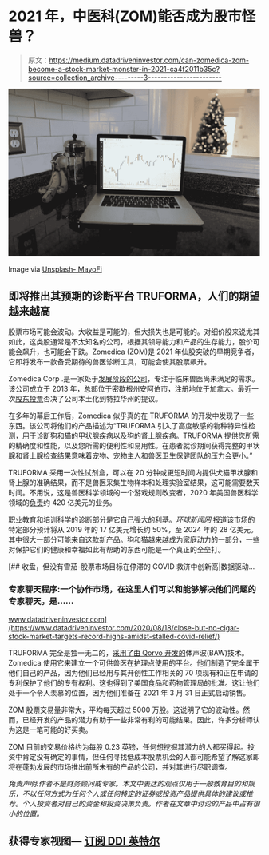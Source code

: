 # 2021 年，中医科(ZOM)能否成为股市怪兽？

> 原文：<https://medium.datadriveninvestor.com/can-zomedica-zom-become-a-stock-market-monster-in-2021-ca4f2011b35c?source=collection_archive---------3----------------------->

![](img/928413790b228dc443e6b1de29d06394.png)

Image via [Unsplash- MayoFi](https://images.unsplash.com/photo-1606189933777-a56d876d692d?ixid=MXwxMjA3fDB8MHxwaG90by1wYWdlfHx8fGVufDB8fHw%3D&ixlib=rb-1.2.1&auto=format&fit=crop&w=1050&q=80)

## 即将推出其预期的诊断平台 TRUFORMA，人们的期望越来越高

股票市场可能会波动。大收益是可能的，但大损失也是可能的。对细价股来说尤其如此，这类股通常是不太知名的公司，根据其领导能力和产品的生存能力，股价可能会飙升，也可能会下跌。Zomedica (ZOM)是 2021 年仙股突破的早期竞争者，它即将发布一款备受期待的兽医诊断工具，可能会使其股票飙升。

Zomedica Corp .是一家处于[发展阶段的公司](https://robinhood.com/stocks/ZOM)，专注于临床兽医尚未满足的需求。该公司成立于 2013 年，总部位于密歇根州安阿伯市，注册地位于加拿大。最近一次[股东投票](https://finance.yahoo.com/news/zomedica-remain-domiciled-canada-135300103.html)否决了公司本土化到特拉华州的提议。

在多年的幕后工作后，Zomedica 似乎真的在 TRUFORMA 的开发中发现了一些东西。该公司将他们的产品描述为“TRUFORMA 引入了高度敏感的物种特异性检测，用于诊断狗和猫的甲状腺疾病以及狗的肾上腺疾病。TRUFORMA 提供您所需的精确度和性能，以及您所需的便利性和易用性。在患者就诊期间获得完整的甲状腺和肾上腺检查结果意味着宠物、宠物主人和兽医卫生保健团队的压力会更小。”

TRUFORMA 采用一次性试剂盒，可以在 20 分钟或更短时间内提供犬猫甲状腺和肾上腺的准确结果，而不是兽医采集生物样本和处理实验室结果，这可能需要数天时间。不用说，这是兽医科学领域的一个游戏规则改变者，2020 年美国兽医科学领域的[负责](https://www.ibisworld.com/industry-statistics/market-size/veterinary-services-united-states/#:~:text=The%20market%20size%2C%20measured%20by,decline%20%2D7.7%25%20in%202020.)约 420 亿美元的业务。

职业教育和培训科学的诊断部分是它自己强大的利基。*环球新闻网* [报道](https://www.globenewswire.com/news-release/2020/11/13/2126325/0/en/Zomedica-Sets-March-30-2021-as-Expected-Commercialization-Date-for-TRUFORMA.html)该市场的特定部分预计将从 2019 年的 17 亿美元增长约 50%，至 2024 年的 28 亿美元。其中很大一部分可能来自这款新产品。狗和猫越来越成为家庭动力的一部分，一些对保护它们的健康和幸福如此有帮助的东西可能是一个真正的全垒打。

[](https://www.datadriveninvestor.com/2020/08/18/close-but-no-cigar-stock-market-targets-record-highs-amidst-stalled-covid-relief/) [## 收盘，但没有雪茄-股票市场目标在停滞的 COVID 救济中创新高|数据驱动…

### 专家聊天程序:一个协作市场，在这里人们可以和能够解决他们问题的专家聊天。是……

www.datadriveninvestor.com](https://www.datadriveninvestor.com/2020/08/18/close-but-no-cigar-stock-market-targets-record-highs-amidst-stalled-covid-relief/) 

TRUFORMA 完全是独一无二的，[采用了由 Qorvo 开发的](https://www.marketwatch.com/press-release/zomedica-sets-march-30-2021-as-expected-commercialization-date-for-truformatm-2020-11-13-6184037?siteid=bigcharts&dist=bigcharts&tesla=y)体声波(BAW)技术。Zomedica 使用它来建立一个可供兽医在护理点使用的平台。他们制造了完全属于他们自己的产品，因为他们已经用与其开创性工作相关的 70 项现有和正在申请的专利保护了他们的专有权利。这也得到了美国食品和药物管理局的批准。这让他们处于一个令人羡慕的位置，因为他们准备在 2021 年 3 月 31 日正式启动销售。

ZOM 股票交易量非常大，平均每天超过 5000 万股。这说明了它的波动性。然而，已经开发的产品的潜力有助于一些非常有利的可能结果。因此，许多分析师认为这是一笔可能的好买卖。

ZOM 目前的交易价格约为每股 0.23 英镑，任何想挖掘其潜力的人都买得起。投资中肯定没有确定的事情，但任何寻找低成本股票机会的人都可能希望了解这家即将在蓬勃发展的市场推出前所未有的产品的公司，并对其进行尽职调查。

*免责声明:作者不是财务顾问或专家。本文中表达的观点仅用于一般教育目的和娱乐，不以任何方式为任何个人或任何特定的证券或投资产品提供具体的建议或推荐。个人投资者对自己的资金和投资决策负责。作者在文章中讨论的产品中占有很小的位置。*

## 获得专家视图— [订阅 DDI 英特尔](https://datadriveninvestor.com/ddi-intel)